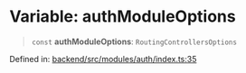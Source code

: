 # Variable: authModuleOptions

> `const` **authModuleOptions**: `RoutingControllersOptions`

Defined in: [backend/src/modules/auth/index.ts:35](https://github.com/continuousactivelearning/cal/blob/5ae0447098795fdcf3a415f0360ebe51565b6949/backend/src/modules/auth/index.ts#L35)
